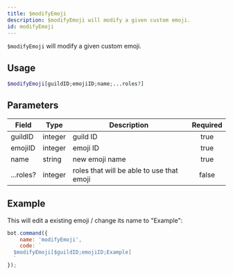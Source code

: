 ```yaml
---
title: $modifyEmoji
description: $modifyEmoji will modify a given custom emoji.
id: modifyEmoji
---
```


`$modifyEmoji` will modify a given custom emoji.

## Usage

```php
$modifyEmoji[guildID;emojiID;name;...roles?]
```

## Parameters

| Field     | Type    | Description                               | Required |
|-----------|---------|-------------------------------------------|:--------:|
| guildID   | integer | guild ID                                  |   true   |
| emojiID   | integer | emoji ID                                  |   true   |
| name      | string  | new emoji name                            |   true   |
| ...roles? | integer | roles that will be able to use that emoji |  false   |

## Example

This will edit a existing emoji / change its name to "Example":

```javascript
bot.command({
    name: 'modifyEmoji',
    code: `
  $modifyEmoji[$guildID;emojiID;Example]
  `
});
```
